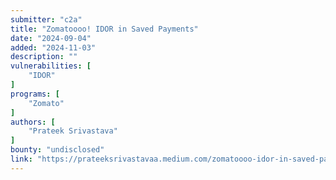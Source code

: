 ```yaml
---
submitter: "c2a"
title: "Zomatoooo! IDOR in Saved Payments"
date: "2024-09-04"
added: "2024-11-03"
description: ""
vulnerabilities: [
    "IDOR"
]
programs: [
    "Zomato"
]
authors: [
    "Prateek Srivastava"
]
bounty: "undisclosed"
link: "https://prateeksrivastavaa.medium.com/zomatoooo-idor-in-saved-payments-f8c014879741"
---
```




